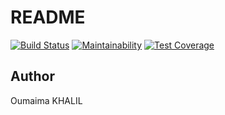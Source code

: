 # README

[![Build Status](https://travis-ci.org/Oumaimakhalil/lpa2.svg?branch=master)](https://travis-ci.org/Oumaimakhalil/lpa2)
[![Maintainability](https://api.codeclimate.com/v1/badges/6b113ff0f8516ac37ad0/maintainability)](https://codeclimate.com/github/Oumaimakhalil/lpa2/maintainability)
[![Test Coverage](https://api.codeclimate.com/v1/badges/6b113ff0f8516ac37ad0/test_coverage)](https://codeclimate.com/github/Oumaimakhalil/lpa2/test_coverage)

## Author

Oumaima KHALIL